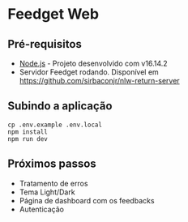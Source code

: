 # Feedget Web

## Pré-requisitos

* [Node.js](https://nodejs.org/en/) - Projeto desenvolvido com v16.14.2
* Servidor Feedget rodando. Disponível em https://github.com/sirbaconjr/nlw-return-server

## Subindo a aplicação

```shell
cp .env.example .env.local
npm install
npm run dev
```

## Próximos passos

* Tratamento de erros
* Tema Light/Dark
* Página de dashboard com os feedbacks
* Autenticação